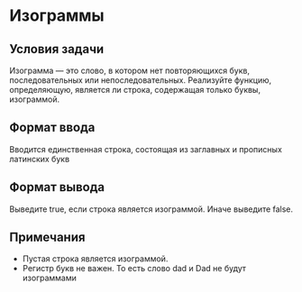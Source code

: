# Изограммы

## Условия задачи 
Изограмма — это слово, в котором нет повторяющихся букв,
последовательных или непоследовательных. Реализуйте функцию,
определяющую, является ли строка, содержащая только буквы,
изограммой.

## Формат ввода
Вводится единственная строка, состоящая из заглавных и прописных латинских
букв

## Формат вывода
Выведите true, если строка является изограммой. Иначе выведите false.

## Примечания
- Пустая строка является изограммой.
- Регистр букв не важен. То есть слово dad и Dad не будут изограммами